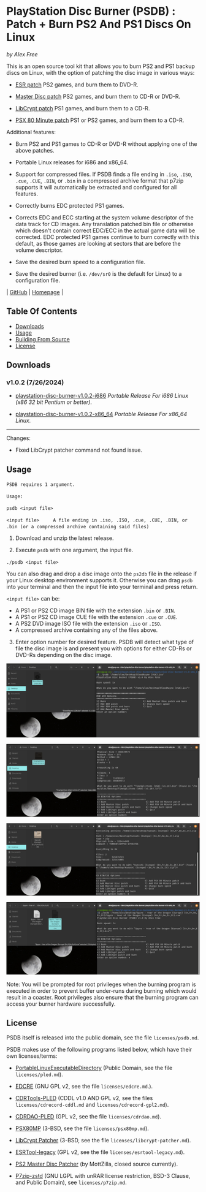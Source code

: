 # PlayStation Disc Burner (PSDB) : Patch + Burn PS2 And PS1 Discs On Linux

_by Alex Free_

This is an open source tool kit that allows you to burn PS2 and PS1 backup discs on Linux, with the option of patching the disc image in various ways:

*   [ESR patch](esr.md) PS2 games, and burn them to DVD-R.

*   [Master Disc patch](master-disc.md) PS2 games, and burn them to CD-R or DVD-R.

*   [LibCrypt patch](libcrypt.md) PS1 games, and burn them to a CD-R.

*   [PSX 80 Minute patch](psx80mp.md) PS1 or PS2 games, and burn them to a CD-R.

Additional features:

*   Burn PS2 and PS1 games to CD-R or DVD-R without applying one of the above patches. 

*   Portable Linux releases for i686 and x86_64.

*   Support for compressed files. If PSDB finds a file ending in `.iso`, `.ISO`, `.cue`, `.CUE`, `.BIN`, or `.bin` in a compressed archive format that p7zip supports it will automatically be extracted and configured for all features.

*   Correctly burns EDC protected PS1 games.

*   Corrects EDC and ECC starting at the system volume descriptor of the data track for CD images. Any translation patched bin file or otherwise which doesn't contain correct EDC/ECC in the actual game data will be corrected. EDC protected PS1 games continue to burn correctly with this default, as those games are looking at sectors that are before the volume descriptor.

*   Save the desired burn speed to a configuration file.

*   Save the desired burner (i.e. `/dev/sr0` is the default for Linux) to a configuration file.

| [GitHub](https://github.com/alex-free/playstation-disc-burner) | [Homepage](https://alex-free.github.io/psdb) |

## Table Of Contents

*   [Downloads](#downloads)
*   [Usage](#usage)
*   [Building From Source](build.md)
*   [License](#license)

## Downloads

### v1.0.2 (7/26/2024)

*   [playstation-disc-burner-v1.0.2-i686](https://github.com/alex-free/playstation-disc-burner/releases/download/v1.0.2/playstation-disc-burner-v1.0.2-i686.zip) _Portable Release For i686 Linux (x86 32 bit Pentium or better)_.

*   [playstation-disc-burner-v1.0.2-x86\_64](https://github.com/alex-free/playstation-disc-burner/releases/download/v1.0.2/playstation-disc-burner-v1.0.2-x86_64.zip) _Portable Release For x86\_64 Linux_.

---------------------------

Changes:

*   Fixed LibCrypt patcher command not found issue.

## Usage

`PSDB requires 1 argument.`

`Usage:`

`psdb <input file>`

`<input file>     A file ending in .iso, .ISO, .cue, .CUE, .BIN, or .bin (or a compressed archive containing said files)`

1) Download and unzip the latest release.

2) Execute `psdb` with one argument, the input file.

`./psdb <input file>`

You can also drag and drop a disc image onto the `ps2db` file in the release if your Linux desktop environment supports it. Otherwise you can drag `psdb` into your terminal and then the input file into your terminal and press return.

`<input file>` can be:

*   A PS1 or PS2 CD image BIN file with the extension `.bin` or `.BIN`.
*   A PS1 or PS2 CD image CUE file with the extension `.cue` or `.CUE`.
*   A PS2 DVD image ISO file with the extension `.iso` or `.ISO`.
*   A compressed archive containing any of the files above.

3) Enter option number for desired feature. PSDB will detect what type of file the disc image is and present you with options for either CD-Rs or DVD-Rs depending on the disc image.

![bloodrayne-2](images/bloodrayne-2.png)

![ts-2](images/ts-2.png)

![ki-2](images/ki-3.png)

![spyro-2](images/spyro-3.png)

Note: You will be prompted for root privileges when the burning program is executed in order to prevent buffer under-runs during burning which would result in a coaster. Root privileges also ensure that the burning program can access your burner hardware successfully.

## License

PSDB itself is released into the public domain, see the file `licenses/psdb.md`.

PSDB makes use of the following programs listed below, which have their own licenses/terms:

*   [PortableLinuxExecutableDirectory](https://alex-free.github.io/pled) (Public Domain, see the file `licenses/pled.md`).

*   [EDCRE](https://github.com/alex-free/edcre) (GNU GPL v2, see the file `licenses/edcre.md`.).

*   [CDRTools-PLED](https://github.com/alex-free/cdrtools-pled) (CDDL v1.0 AND GPL v2, see the files `licenses/cdrecord-cddl.md` and `licenses/cdrecord-gpl2.md`).

*   [CDRDAO-PLED](https://github.com/alex-free/cdrdao-pled) (GPL v2, see the file `licenses/cdrdao.md`).

*   [PSX80MP](https://github.com/alex-free/psx80mo) (3-BSD, see the file `licenses/psx80mp.md`).

*   [LibCrypt Patcher](https://github.com/alex-free/psx80mo) (3-BSD, see the file `licenses/libcrypt-patcher.md`).

*   [ESRTool-legacy](https://github.com/ali-raheem/esrtool-legacy) (GPL v2, see the file `licenses/esrtool-legacy.md`).

*   [PS2 Master Disc Patcher](https://www.psx-place.com/threads/playstation-2-master-disc-patcher-for-mechapwn.36547/page-3#post-393254) (by MottZilla, closed source currently).

*   [P7zip-zstd](https://github.com/p7zip-project/p7zip) (GNU LGPL with unRAR license restriction, BSD-3 Clause, and Public Domain), see `licenses/p7zip.md`.